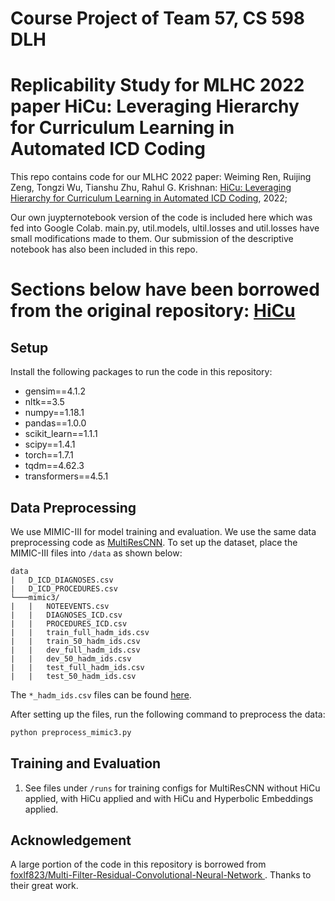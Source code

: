 # Course Project of Team 57, CS 598 DLH

# Replicability Study for MLHC 2022 paper HiCu: Leveraging Hierarchy for Curriculum Learning in Automated ICD Coding
This repo contains code for our MLHC 2022 paper: Weiming Ren, Ruijing Zeng, Tongzi Wu, Tianshu Zhu, Rahul G. Krishnan: [HiCu: Leveraging Hierarchy for Curriculum Learning in Automated ICD Coding](https://arxiv.org/abs/2208.02301), 2022;

Our own juypternotebook version of the code is included here which was fed into Google Colab. main.py, util.models, ultil.losses and util.losses have small modifications made to them. Our submission of the descriptive notebook has also been included in this repo.

# Sections below have been borrowed from the original repository: [HiCu](https://github.com/wren93/HiCu-ICD)

Setup
-----
Install the following packages to run the code in this repository:
* gensim==4.1.2
* nltk==3.5
* numpy==1.18.1
* pandas==1.0.0
* scikit_learn==1.1.1
* scipy==1.4.1
* torch==1.7.1
* tqdm==4.62.3
* transformers==4.5.1

Data Preprocessing
-----
We use MIMIC-III for model training and evaluation. We use the same data preprocessing code as [MultiResCNN](https://github.com/foxlf823/Multi-Filter-Residual-Convolutional-Neural-Network). To set up the dataset, place the MIMIC-III files into `/data` as shown below:
```
data
|   D_ICD_DIAGNOSES.csv
|   D_ICD_PROCEDURES.csv
└───mimic3/
|   |   NOTEEVENTS.csv
|   |   DIAGNOSES_ICD.csv
|   |   PROCEDURES_ICD.csv
|   |   train_full_hadm_ids.csv
|   |   train_50_hadm_ids.csv
|   |   dev_full_hadm_ids.csv
|   |   dev_50_hadm_ids.csv
|   |   test_full_hadm_ids.csv
|   |   test_50_hadm_ids.csv
```
The `*_hadm_ids.csv` files can be found [here](https://github.com/jamesmullenbach/caml-mimic/tree/master/mimicdata/mimic3).

After setting up the files, run the following command to preprocess the data:
```sh
python preprocess_mimic3.py
```

Training and Evaluation
-----
1. See files under `/runs` for training configs for MultiResCNN without HiCu applied, with HiCu applied and with HiCu and Hyperbolic Embeddings applied.

Acknowledgement
-----
A large portion of the code in this repository is borrowed from [foxlf823/Multi-Filter-Residual-Convolutional-Neural-Network
](https://github.com/foxlf823/Multi-Filter-Residual-Convolutional-Neural-Network). Thanks to their great work.
